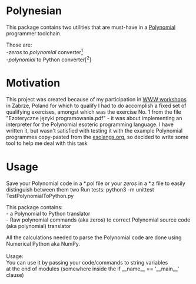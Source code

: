 # Polynesian
This package contains two utilities that are must-have in a [Polynomial](https://esolangs.org/wiki/Polynomial) programmer toolchain.

Those are: \
-*zeros* to *polynomial* converter[<sup>1</sup>](https://github.com/) \
-*polynomial* to Python converter[<sup>2</sup>]

# Motivation
This project was created because of my participation in [WWW workshops](https://warsztatywww.pl/) in Zabrze, Poland
for which to qualify I had to do accomplish a fixed set of qualifying exercises, amongst which was the exercise No. 1
from the file "Ezoteryczne języki programowania.pdf" - it was about implementing an interpreter for the Polynomial
esoteric programming language. I have written it, but wasn't satisfied with testing it with the example Polynomial
programmes copy-pasted from the [esolangs.org](https://esolangs.org/wiki/Polynomial), so decided to write some tool
to help me deal with this task

# Usage
Save your Polynomial code in a *.pol file or your *zeros* in a *.z file to
easily distinguish between them two
Run tests:
    python3 -m unittest TestPolynomialToPython.py

This package contains: \
    - a Polynomial to Python translator\
    - Raw polynomial commands (aka zeros) to correct Polynomial source code\
        (aka polynomial) translator

All the calculations needed to parse the Polynomial code are done using Numerical Python aka NumPy. \
 \
Usage: \
You can use it by passing your code/commands to string variables\
at the end of modules (somewhere inside the if \_\_name__ == '\_\_main__' clause)
